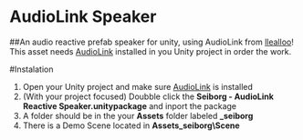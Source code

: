 # AudioLink Speaker
##An audio reactive prefab speaker for unity, using AudioLink from [llealloo](https://github.com/llealloo/vrc-udon-audio-link#audiolink)!
This asset needs [AudioLink](https://github.com/llealloo/vrc-udon-audio-link#audiolink) installed in you Unity project in order the work.

#Instalation
1. Open your Unity project and make sure [AudioLink](https://github.com/llealloo/vrc-udon-audio-link#audiolink) is installed
2. (With your project focused) Doubble click the **Seiborg - AudioLink Reactive Speaker.unitypackage** and inport the package
3. A folder should be in the your **Assets** folder labeled **_seiborg**
4. There is a Demo Scene located in **Assets\_seiborg\Scene**
